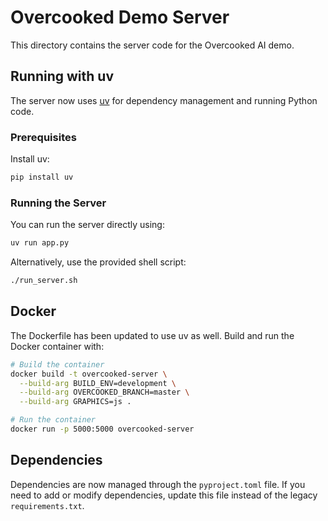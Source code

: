 # Overcooked Demo Server

This directory contains the server code for the Overcooked AI demo.

## Running with uv

The server now uses [uv](https://github.com/astral-sh/uv) for dependency management and running Python code.

### Prerequisites

Install uv:

```bash
pip install uv
```

### Running the Server

You can run the server directly using:

```bash
uv run app.py
```

Alternatively, use the provided shell script:

```bash
./run_server.sh
```

## Docker

The Dockerfile has been updated to use uv as well. Build and run the Docker container with:

```bash
# Build the container
docker build -t overcooked-server \
  --build-arg BUILD_ENV=development \
  --build-arg OVERCOOKED_BRANCH=master \
  --build-arg GRAPHICS=js .

# Run the container
docker run -p 5000:5000 overcooked-server
```

## Dependencies

Dependencies are now managed through the `pyproject.toml` file. If you need to add or modify dependencies, update this file instead of the legacy `requirements.txt`. 